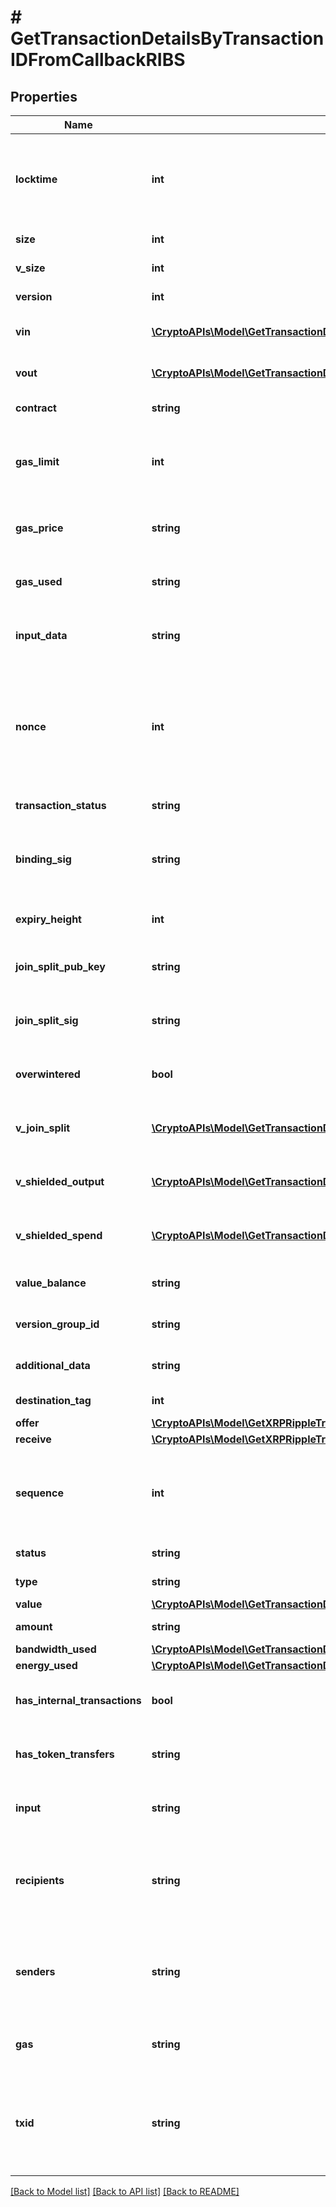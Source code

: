 # # GetTransactionDetailsByTransactionIDFromCallbackRIBS

## Properties

Name | Type | Description | Notes
------------ | ------------- | ------------- | -------------
**locktime** | **int** | Represents the locktime on the transaction on the specific blockchain, i.e. the blockheight at which the transaction is valid. |
**size** | **int** | Represents the total size of this transaction. |
**v_size** | **int** | Represents the virtual size of this transaction. |
**version** | **int** | Defines the version of the transaction. |
**vin** | [**\CryptoAPIs\Model\GetTransactionDetailsByTransactionIDRIBSZVinInner[]**](GetTransactionDetailsByTransactionIDRIBSZVinInner.md) | Object Array representation of transaction inputs |
**vout** | [**\CryptoAPIs\Model\GetTransactionDetailsByTransactionIDFromCallbackRIBSZVoutInner[]**](GetTransactionDetailsByTransactionIDFromCallbackRIBSZVoutInner.md) | Object Array representation of transaction outputs |
**contract** | **string** | Represents the specific transaction contract. |
**gas_limit** | **int** | Represents the maximum amount of gas allowed in the block in order to determine how many transactions it can fit. |
**gas_price** | **string** | Represents the price offered to the miner to purchase this amount of gas. |
**gas_used** | **string** | Represents the exact unit of gas that was used for the transaction. |
**input_data** | **string** | Represents additional information that is required for the transaction. |
**nonce** | **int** | Represents the sequential running number for an address, starting from 0 for the first transaction. E.g., if the nonce of a transaction is 10, it would be the 11th transaction sent from the sender&#39;s address. |
**transaction_status** | **string** | Represents the status of this transaction. |
**binding_sig** | **string** | It is used to enforce balance of Spend and Output transfers, in order to prevent their replay across transactions. |
**expiry_height** | **int** | Represents a block height after which the transaction will expire. |
**join_split_pub_key** | **string** | Represents an encoding of a JoinSplitSig public validating key. |
**join_split_sig** | **string** | Is used to sign transactions that contain at least one JoinSplit description. |
**overwintered** | **bool** | \&quot;Overwinter\&quot; is the network upgrade for the Zcash blockchain. |
**v_join_split** | [**\CryptoAPIs\Model\GetTransactionDetailsByTransactionIDRIBSZVJoinSplitInner[]**](GetTransactionDetailsByTransactionIDRIBSZVJoinSplitInner.md) | Represents a sequence of JoinSplit descriptions using BCTV14 proofs. |
**v_shielded_output** | [**\CryptoAPIs\Model\GetTransactionDetailsByTransactionIDRIBSZVShieldedOutputInner[]**](GetTransactionDetailsByTransactionIDRIBSZVShieldedOutputInner.md) | Object Array representation of transaction output descriptions |
**v_shielded_spend** | [**\CryptoAPIs\Model\GetTransactionDetailsByTransactionIDRIBSZVShieldedSpendInner[]**](GetTransactionDetailsByTransactionIDRIBSZVShieldedSpendInner.md) | Object Array representation of transaction spend descriptions |
**value_balance** | **string** | String representation of the transaction value balance |
**version_group_id** | **string** | Represents the transaction version group ID |
**additional_data** | **string** | Represents additional data that may be needed. |
**destination_tag** | **int** | Defines the destination tag value. | [optional]
**offer** | [**\CryptoAPIs\Model\GetXRPRippleTransactionDetailsByTransactionIDRIOffer**](GetXRPRippleTransactionDetailsByTransactionIDRIOffer.md) |  |
**receive** | [**\CryptoAPIs\Model\GetXRPRippleTransactionDetailsByTransactionIDRIReceive**](GetXRPRippleTransactionDetailsByTransactionIDRIReceive.md) |  |
**sequence** | **int** | Defines the transaction input&#39;s sequence as an integer, which is is used when transactions are replaced with newer versions before LockTime. |
**status** | **string** | Defines the status of the transaction. |
**type** | **string** | Defines the type of the transaction. |
**value** | [**\CryptoAPIs\Model\GetTransactionDetailsByTransactionIDFromCallbackRIBSXValue**](GetTransactionDetailsByTransactionIDFromCallbackRIBSXValue.md) |  |
**amount** | **string** | Representation of the amount value. |
**bandwidth_used** | [**\CryptoAPIs\Model\GetTransactionDetailsByTransactionIDFromCallbackRIBSTBandwidthUsed**](GetTransactionDetailsByTransactionIDFromCallbackRIBSTBandwidthUsed.md) |  |
**energy_used** | [**\CryptoAPIs\Model\GetTransactionDetailsByTransactionIDFromCallbackRIBSTEnergyUsed**](GetTransactionDetailsByTransactionIDFromCallbackRIBSTEnergyUsed.md) |  |
**has_internal_transactions** | **bool** | Defines if the transaction includes internal transactions (true) or not (false). |
**has_token_transfers** | **string** | Defines if the transaction includes token transfers (true) or not (false). |
**input** | **string** | Represents additional information that is required for the transaction. |
**recipients** | **string** | Represents a list of recipient addresses with the respective amounts. In account-based protocols like Ethereum there is only one address in this list. |
**senders** | **string** | Represents a list of sender addresses with the respective amounts. In account-based protocols like Ethereum there is only one address in this list. |
**gas** | **string** | Represents the price offered to the miner to purchase this amount of gas. |
**txid** | **string** | Represents the unique identifier of a transaction, i.e. it could be transactionId in UTXO-based protocols like Bitcoin, and transaction hash in Ethereum blockchain. |

[[Back to Model list]](../../README.md#models) [[Back to API list]](../../README.md#endpoints) [[Back to README]](../../README.md)
